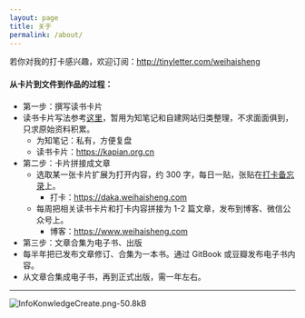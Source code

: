 ```yaml
---
layout: page
title: 关于
permalink: /about/
---
```



若你对我的打卡感兴趣，欢迎订阅：<http://tinyletter.com/weihaisheng>


#### **从卡片到文件到作品的过程：**

- 第一步：撰写读书卡片
 - 读书卡片写法参考[这里][1]，暂用为知笔记和自建网站归类整理，不求面面俱到，只求原始资料积累。
     - 为知笔记：私有，方便复盘
     - 读书卡片：https://kapian.org.cn
- 第二步：卡片拼接成文章
  - 选取某一张卡片扩展为打开内容，约 300 字，每日一贴，张贴在[打卡备忘录][2]上。
     - 打卡：https://daka.weihaisheng.com
  - 每周把相关读书卡片和打卡内容拼接为 1-2 篇文章，发布到博客、微信公众号上。
     - 博客：https://www.weihaisheng.com
- 第三步：文章合集为电子书、出版
 - 每半年把已发布文章修订、合集为一本书。通过 GitBook 或豆瓣发布电子书内容。
 - 从文章合集成电子书，再到正式出版，需一年左右。

---
![InfoKonwledgeCreate.png-50.8kB][3]


  [1]: https://kapian.org.cn/p/2-rules
  [2]: https://daka.weihaisheng.com
  [3]: http://static.zybuluo.com/weihaisheng/vyirrcpyonvbymbhpz0ae16t/InfoKonwledgeCreate.png



